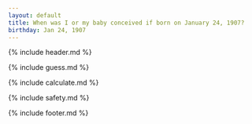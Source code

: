 ```yaml
---
layout: default
title: When was I or my baby conceived if born on January 24, 1907?
birthday: Jan 24, 1907
---
```


{% include header.md %}

{% include guess.md %}

{% include calculate.md %}

{% include safety.md %}

{% include footer.md %}



